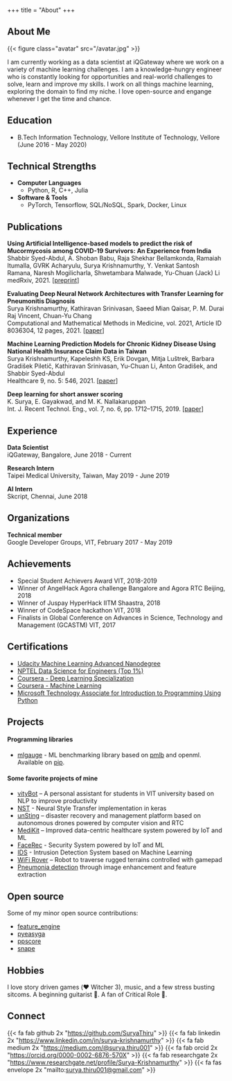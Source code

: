 +++
title = "About"
+++

## About Me

{{< figure class="avatar" src="/avatar.jpg" >}}


I am currently working as a data scientist at iQGateway where we work on a variety of machine learning challenges. I am a knowledge-hungry engineer who is constantly looking for opportunities and real-world challenges to solve, learn and improve my skills. I work on all things machine learning, exploring the domain to find my niche. I love open-source and engange whenever I get the time and chance.

## Education

* B.Tech Information Technology, Vellore Institute of Technology, Vellore  (June 2016 - May 2020)

## Technical Strengths

* **Computer Languages**
    * Python, R, C++, Julia
* **Software & Tools**
    * PyTorch, Tensorflow, SQL/NoSQL, Spark, Docker, Linux

## Publications

**Using Artificial Intelligence-based models to predict the risk of Mucormycosis among COVID-19 Survivors: An Experience from India** \
Shabbir Syed-Abdul, A. Shoban Babu, Raja Shekhar Bellamkonda, Ramaiah Itumalla, GVRK Acharyulu, Surya Krishnamurthy, Y. Venkat Santosh Ramana, Naresh Mogilicharla, Shwetambara Malwade, Yu-Chuan (Jack) Li \
medRxiv, 2021.  [[preprint](https://www.medrxiv.org/content/10.1101/2021.09.13.21263511)]

**Evaluating Deep Neural Network Architectures with Transfer Learning for Pneumonitis Diagnosis** \
Surya Krishnamurthy, Kathiravan Srinivasan, Saeed Mian Qaisar, P. M. Durai Raj Vincent, Chuan-Yu Chang \
Computational and Mathematical Methods in Medicine, vol. 2021, Article ID 8036304, 12 pages, 2021.  [[paper](https://www.hindawi.com/journals/cmmm/2021/8036304/)]

**Machine Learning Prediction Models for Chronic Kidney Disease Using National Health Insurance Claim Data in Taiwan** \
Surya Krishnamurthy, Kapeleshh KS, Erik Dovgan, Mitja Luštrek, Barbara Gradišek Piletič, Kathiravan Srinivasan, Yu-Chuan Li, Anton Gradišek, and Shabbir Syed-Abdul \
Healthcare 9, no. 5: 546, 2021.  [[paper](https://www.mdpi.com/2227-9032/9/5/546)]

**Deep learning for short answer scoring** \
K. Surya, E. Gayakwad, and M. K. Nallakaruppan \
Int. J. Recent Technol. Eng., vol. 7, no. 6, pp. 1712–1715, 2019.  [[paper](https://www.ijrte.org/wp-content/uploads/papers/v7i6/F2253037619.pdf)]


## Experience

**Data Scientist** \
iQGateway, Bangalore, June 2018 - Current

**Research Intern** \
Taipei Medical University, Taiwan, May 2019 - June 2019

**AI Intern** \
Skcript, Chennai, June 2018

## Organizations

**Technical member** \
Google Developer Groups, VIT, February 2017 - May 2019

## Achievements

* Special Student Achievers Award VIT, 2018-2019
* Winner of AngelHack Agora challenge Bangalore and Agora RTC Beijing, 2018
* Winner of Juspay HyperHack IITM Shaastra, 2018
* Winner of CodeSpace hackathon VIT, 2018
* Finalists in Global Conference on Advances in Science, Technology and Management (GCASTM) VIT, 2017

## Certifications

* [Udacity Machine Learning Advanced Nanodegree](https://confirm.udacity.com/UWD2SEA7)
* [NPTEL Data Science for Engineers (Top 1%)](https://drive.google.com/file/d/1KcKuhs0u4pzx1DUvso2M1E-wuF1xhvP-/view)
* [Coursera - Deep Learning Specialization](https://www.coursera.org/account/accomplishments/specialization/Y3VSJVYQF9U4)
* [Coursera - Machine Learning](https://www.coursera.org/account/accomplishments/verify/7VWHPQFRVAZJ)
* [Microsoft Technology Associate for Introduction to Programming Using Python](https://portal.certiport.com/Portal/Pages/PrintTranscriptInfo.aspx?action=Cert&id=395&cvid=VR13klT+u7p5/GVjPh83RQ==)

## Projects

#### Programming libraries

* [mlgauge](https://github.com/SuryaThiru/mlgauge) - ML benchmarking library based on [pmlb](https://github.com/EpistasisLab/pmlb) and openml. Available on [pip](https://pypi.org/project/mlgauge/).

#### Some favorite projects of mine

* [vityBot](https://github.com/GDGVIT/vityBot) – A personal assistant for students in VIT university based on NLP to improve productivity
* [NST](https://github.com/SuryaThiru/Neural-style-transfer) - Neural Style Transfer implementation in keras
* [unSting](https://github.com/samyak-jain/angelhack) – disaster recovery and management platform based on autonomous drones powered by computer vision and RTC
* [MediKit](https://github.com/apuayush/sm_medikit) – Improved data-centric healthcare system powered by IoT and ML
* [FaceRec](https://github.com/SuryaThiru/IoT-faceRec-security-system) - Security System powered by IoT and ML
* [IDS](https://github.com/SuryaThiru/Intrusion-detection-system) - Intrusion Detection System based on Machine Learning
* [WiFi Rover](https://github.com/SuryaThiru/ISC-bot) – Robot to traverse rugged terrains controlled with gamepad
* [Pneumonia detection](https://github.com/SuryaThiru/Pneumonia-detection) through image enhancement and feature extraction

## Open source

Some of my minor open source contributions:

* [feature_engine](https://github.com/solegalli/feature_engine/)
* [pyeasyga](https://github.com/remiomosowon/pyeasyga)
* [ppscore](https://github.com/8080labs/ppscore)
* [snape](https://github.com/mbernico/snape)

## Hobbies

I love story driven games (❤️ Witcher 3), music, and a few stress busting sitcoms. A beginning guitarist 🎸. A fan of Critical Role 🎲.

## Connect

{{< fa fab github 2x "https://github.com/SuryaThiru" >}}
{{< fa fab linkedin 2x "https://www.linkedin.com/in/surya-krishnamurthy" >}}
{{< fa fab medium 2x "https://medium.com/@surya.thiru001" >}}
{{< fa fab orcid 2x "https://orcid.org/0000-0002-6876-570X" >}}
{{< fa fab researchgate 2x "https://www.researchgate.net/profile/Surya-Krishnamurthy" >}}
{{< fa fas envelope 2x "mailto:surya.thiru001@gmail.com" >}}
